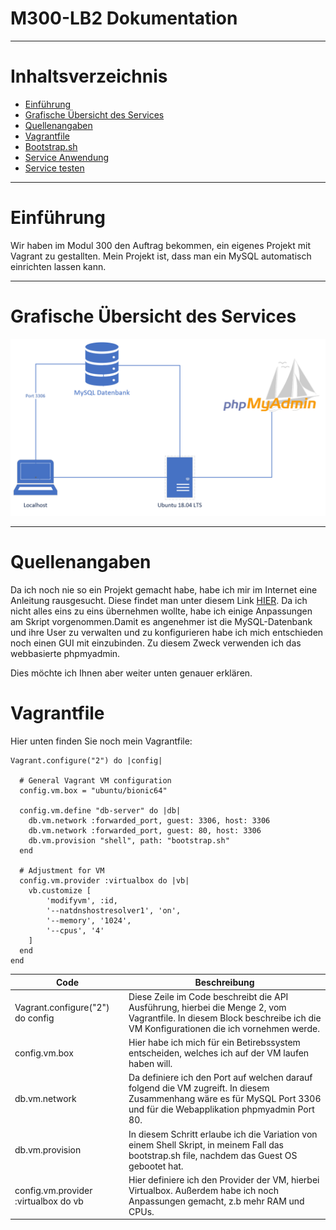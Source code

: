 # M300-LB2 Dokumentation

---

# Inhaltsverzeichnis

- [Einführung](#einführung)
- [Grafische Übersicht des Services](#grafische)
- [Quellenangaben](#quellenangaben)
- [Vagrantfile](#vagrantfile)
- [Bootstrap.sh](#bootstrap)
- [Service Anwendung](#anwendung)
- [Service testen](#testen)

---

# Einführung

Wir haben im Modul 300 den Auftrag bekommen, ein eigenes Projekt mit Vagrant zu gestallten.
Mein Projekt ist, dass man ein MySQL automatisch einrichten lassen kann.

---
<a name="grafische"></a>
# Grafische Übersicht des Services

![Grafische-Übersicht](Bilder/grafischeuebersicht.jpg)

---

# Quellenangaben

Da ich noch nie so ein Projekt gemacht habe, habe ich mir im Internet eine Anleitung rausgesucht. Diese findet man unter diesem Link [HIER](https://www.yourtechy.com/technology/mysql-server-vagrant-virtualbox/).
Da ich nicht alles eins zu eins übernehmen wollte, habe ich einige Anpassungen am Skript vorgenommen.Damit es angenehmer ist die MySQL-Datenbank und ihre User zu verwalten und zu konfigurieren
habe ich mich entschieden noch einen GUI mit einzubinden. Zu diesem Zweck verwenden ich das webbasierte 
phpmyadmin.

Dies möchte ich Ihnen aber weiter unten genauer erklären.

# Vagrantfile

Hier unten finden Sie noch mein Vagrantfile:

    Vagrant.configure("2") do |config|
    
      # General Vagrant VM configuration
      config.vm.box = "ubuntu/bionic64"

      config.vm.define "db-server" do |db|
        db.vm.network :forwarded_port, guest: 3306, host: 3306
        db.vm.network :forwarded_port, guest: 80, host: 3306
        db.vm.provision "shell", path: "bootstrap.sh"
      end

      # Adjustment for VM
      config.vm.provider :virtualbox do |vb|
        vb.customize [
            'modifyvm', :id,
            '--natdnshostresolver1', 'on',
            '--memory', '1024',
            '--cpus', '4'
        ] 
      end
    end

| Code| Beschreibung|
| --------------| -----------------|
| Vagrant.configure("2") do config | Diese Zeile im Code beschreibt die API Ausführung, hierbei die Menge 2, vom Vagrantfile. In diesem Block beschreibe ich die VM Konfigurationen die ich vornehmen werde.  |
| config.vm.box | Hier habe ich mich für ein Betirebssystem entscheiden, welches ich auf der VM laufen haben will.  |
| db.vm.network | Da definiere ich den Port auf welchen darauf folgend die VM zugreift. In diesem Zusammenhang wäre es für MySQL Port 3306 und für die Webapplikation phpmyadmin Port 80.  |
| db.vm.provision | In diesem Schritt erlaube ich die Variation von einem Shell Skript, in meinem Fall das bootstrap.sh file, nachdem das Guest OS gebootet hat.
| config.vm.provider :virtualbox do vb |  Hier definiere ich den Provider der VM, hierbei Virtualbox. Außerdem habe ich noch Anpassungen gemacht, z.b mehr RAM und CPUs.  |
